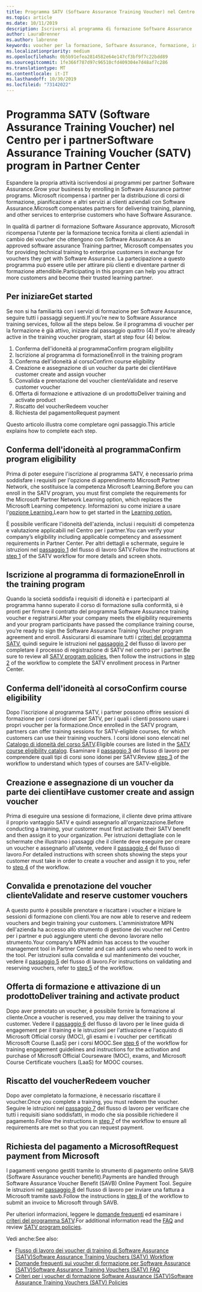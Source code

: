 ```yaml
---
title: Programma SATV (Software Assurance Training Voucher) nel Centro per i partner | Centro per i partner
ms.topic: article
ms.date: 10/11/2019
description: Iscriversi al programma di formazione Software Assurance
author: LauraBrenner
ms.author: labrenne
keywords: voucher per la formazione, Software Assurance, formazione, iscriversi a SATV, SATV
ms.localizationpriority: medium
ms.openlocfilehash: 0b5b91efea2814582e64e147cf3bf9f7c22bdd89
ms.sourcegitcommit: 1fe366f787d97c96510cfd409304e7d48af7c286
ms.translationtype: MT
ms.contentlocale: it-IT
ms.lasthandoff: 10/30/2019
ms.locfileid: "73142022"
---
```

# <a name="software-assurance-training-voucher-satv-program-in-partner-center"></a><span data-ttu-id="b487b-104">Programma SATV (Software Assurance Training Voucher) nel Centro per i partner</span><span class="sxs-lookup"><span data-stu-id="b487b-104">Software Assurance Training Voucher (SATV) program in Partner Center</span></span>

<span data-ttu-id="b487b-105">Espandere la propria attività iscrivendosi ai programmi per partner Software Assurance.</span><span class="sxs-lookup"><span data-stu-id="b487b-105">Grow your business by enrolling in Software Assurance partner programs.</span></span> <span data-ttu-id="b487b-106">Microsoft ricompensa i partner per la distribuzione di corsi di formazione, pianificazione e altri servizi ai clienti aziendali con Software Assurance.</span><span class="sxs-lookup"><span data-stu-id="b487b-106">Microsoft compensates partners for delivering training, planning, and other services to enterprise customers who have Software Assurance.</span></span> 

<span data-ttu-id="b487b-107">In qualità di partner di formazione Software Assurance approvato, Microsoft ricompensa l'utente per la formazione tecnica fornita ai clienti aziendali in cambio dei voucher che ottengono con Software Assurance.</span><span class="sxs-lookup"><span data-stu-id="b487b-107">As an approved software assurance Training partner, Microsoft compensates you for providing technical training to enterprise customers in exchange for vouchers they get with Software Assurance.</span></span> <span data-ttu-id="b487b-108">La partecipazione a questo programma può essere utile per attirare più clienti e diventare partner di formazione attendibile.</span><span class="sxs-lookup"><span data-stu-id="b487b-108">Participating in this program can help you attract more customers and become their trusted learning partner.</span></span>

## <a name="get-started"></a><span data-ttu-id="b487b-109">Per iniziare</span><span class="sxs-lookup"><span data-stu-id="b487b-109">Get started</span></span>

<span data-ttu-id="b487b-110">Se non si ha familiarità con i servizi di formazione per Software Assurance, seguire tutti i passaggi seguenti.</span><span class="sxs-lookup"><span data-stu-id="b487b-110">If you’re new to Software Assurance training services, follow all the steps below.</span></span> <span data-ttu-id="b487b-111">Se il programma di voucher per la formazione è già attivo, iniziare dal passaggio quattro (4).</span><span class="sxs-lookup"><span data-stu-id="b487b-111">If you’re already active in the training voucher program, start at step four (4) below.</span></span> 

1. <span data-ttu-id="b487b-112">Conferma dell'idoneità al programma</span><span class="sxs-lookup"><span data-stu-id="b487b-112">Confirm program eligibility</span></span>
2. <span data-ttu-id="b487b-113">Iscrizione al programma di formazione</span><span class="sxs-lookup"><span data-stu-id="b487b-113">Enroll in the training program</span></span>
3. <span data-ttu-id="b487b-114">Conferma dell'idoneità al corso</span><span class="sxs-lookup"><span data-stu-id="b487b-114">Confirm course eligibility</span></span>
4. <span data-ttu-id="b487b-115">Creazione e assegnazione di un voucher da parte dei clienti</span><span class="sxs-lookup"><span data-stu-id="b487b-115">Have customer create and assign voucher</span></span>
5. <span data-ttu-id="b487b-116">Convalida e prenotazione del voucher cliente</span><span class="sxs-lookup"><span data-stu-id="b487b-116">Validate and reserve customer voucher</span></span>
6. <span data-ttu-id="b487b-117">Offerta di formazione e attivazione di un prodotto</span><span class="sxs-lookup"><span data-stu-id="b487b-117">Deliver training and activate product</span></span>
7. <span data-ttu-id="b487b-118">Riscatto del voucher</span><span class="sxs-lookup"><span data-stu-id="b487b-118">Redeem voucher</span></span>
8. <span data-ttu-id="b487b-119">Richiesta del pagamento</span><span class="sxs-lookup"><span data-stu-id="b487b-119">Request payment</span></span>

<span data-ttu-id="b487b-120">Questo articolo illustra come completare ogni passaggio.</span><span class="sxs-lookup"><span data-stu-id="b487b-120">This article explains how to complete each step.</span></span>

## <a name="confirm-program-eligibility"></a><span data-ttu-id="b487b-121">Conferma dell'idoneità al programma</span><span class="sxs-lookup"><span data-stu-id="b487b-121">Confirm program eligibility</span></span>

<span data-ttu-id="b487b-122">Prima di poter eseguire l'iscrizione al programma SATV, è necessario prima soddisfare i requisiti per l'opzione di apprendimento Microsoft Partner Network, che sostituisce la competenza Microsoft Learning.</span><span class="sxs-lookup"><span data-stu-id="b487b-122">Before you can enroll in the SATV program, you must first complete the requirements for the Microsoft Partner Network Learning option, which replaces the Microsoft Learning competency.</span></span> <span data-ttu-id="b487b-123">Informazioni su come iniziare a usare l'[opzione Learning.](https://partner.microsoft.com/membership/learning-partners)</span><span class="sxs-lookup"><span data-stu-id="b487b-123">Learn how to get started in the [Learning option.](https://partner.microsoft.com/membership/learning-partners)</span></span>

<span data-ttu-id="b487b-124">È possibile verificare l'idoneità dell'azienda, inclusi i requisiti di competenza e valutazione applicabili nel Centro per i partner.</span><span class="sxs-lookup"><span data-stu-id="b487b-124">You can verify your company’s eligibility including applicable competency and assessment requirements in Partner Center.</span></span> <span data-ttu-id="b487b-125">Per altri dettagli e schermate, seguire le istruzioni nel [passaggio 1](https://query.prod.cms.rt.microsoft.com/cms/api/am/binary/RE3krfK) del flusso di lavoro SATV.</span><span class="sxs-lookup"><span data-stu-id="b487b-125">Follow the instructions at [step 1](https://query.prod.cms.rt.microsoft.com/cms/api/am/binary/RE3krfK) of the SATV workflow for more details and screen shots.</span></span>

## <a name="enroll-in-the-training-program"></a><span data-ttu-id="b487b-126">Iscrizione al programma di formazione</span><span class="sxs-lookup"><span data-stu-id="b487b-126">Enroll in the training program</span></span>

<span data-ttu-id="b487b-127">Quando la società soddisfa i requisiti di idoneità e i partecipanti al programma hanno superato il corso di formazione sulla conformità, si è pronti per firmare il contratto del programma Software Assurance training voucher e registrarsi.</span><span class="sxs-lookup"><span data-stu-id="b487b-127">After your company meets the eligibility requirements and your program participants have passed the compliance training course, you’re ready to sign the Software Assurance Training Voucher program agreement and enroll.</span></span> <span data-ttu-id="b487b-128">Assicurarsi di esaminare tutti i [criteri del programma SATV](https://query.prod.cms.rt.microsoft.com/cms/api/am/binary/RE3koEP), quindi seguire le istruzioni nel [passaggio 2](https://query.prod.cms.rt.microsoft.com/cms/api/am/binary/RE3krfK) del flusso di lavoro per completare il processo di registrazione di SATV nel centro per i partner.</span><span class="sxs-lookup"><span data-stu-id="b487b-128">Be sure to review all [SATV program policies](https://query.prod.cms.rt.microsoft.com/cms/api/am/binary/RE3koEP), then follow the instructions in [step 2](https://query.prod.cms.rt.microsoft.com/cms/api/am/binary/RE3krfK) of the workflow to complete the SATV enrollment process in Partner Center.</span></span>   


## <a name="confirm-course-eligibility"></a><span data-ttu-id="b487b-129">Conferma dell'idoneità al corso</span><span class="sxs-lookup"><span data-stu-id="b487b-129">Confirm course eligibility</span></span>
<span data-ttu-id="b487b-130">Dopo l'iscrizione al programma SATV, i partner possono offrire sessioni di formazione per i corsi idonei per SATV, per i quali i clienti possono usare i propri voucher per la formazione.</span><span class="sxs-lookup"><span data-stu-id="b487b-130">Once enrolled in the SATV program, partners can offer training sessions for SATV-eligible courses, for which customers can use their training vouchers.</span></span> <span data-ttu-id="b487b-131">I corsi idonei sono elencati nel [Catalogo di idoneità del corso SATV](http://savl-catalog.microsoft.com/).</span><span class="sxs-lookup"><span data-stu-id="b487b-131">Eligible courses are listed in the [SATV course eligibility catalog](http://savl-catalog.microsoft.com/).</span></span> <span data-ttu-id="b487b-132">Esaminare il [passaggio 3](https://query.prod.cms.rt.microsoft.com/cms/api/am/binary/RE3krfK) del flusso di lavoro per comprendere quali tipi di corsi sono idonei per SATV.</span><span class="sxs-lookup"><span data-stu-id="b487b-132">Review [step 3](https://query.prod.cms.rt.microsoft.com/cms/api/am/binary/RE3krfK) of the workflow to understand which types of courses are SATV-eligible.</span></span>

## <a name="have-customer-create-and-assign-voucher"></a><span data-ttu-id="b487b-133">Creazione e assegnazione di un voucher da parte dei clienti</span><span class="sxs-lookup"><span data-stu-id="b487b-133">Have customer create and assign voucher</span></span>

<span data-ttu-id="b487b-134">Prima di eseguire una sessione di formazione, il cliente deve prima attivare il proprio vantaggio SATV e quindi assegnarlo all'organizzazione.</span><span class="sxs-lookup"><span data-stu-id="b487b-134">Before conducting a training, your customer must first activate their SATV benefit and then assign it to your organization.</span></span> <span data-ttu-id="b487b-135">Per istruzioni dettagliate con le schermate che illustrano i passaggi che il cliente deve eseguire per creare un voucher e assegnarlo all'utente, vedere il [passaggio 4](https://query.prod.cms.rt.microsoft.com/cms/api/am/binary/RE3krfK) del flusso di lavoro.</span><span class="sxs-lookup"><span data-stu-id="b487b-135">For detailed instructions with screen shots showing the steps your customer must take in order to create a voucher and assign it to you, refer to [step 4](https://query.prod.cms.rt.microsoft.com/cms/api/am/binary/RE3krfK) of the workflow.</span></span>

## <a name="validate-and-reserve-customer-vouchers"></a><span data-ttu-id="b487b-136">Convalida e prenotazione del voucher cliente</span><span class="sxs-lookup"><span data-stu-id="b487b-136">Validate and reserve customer vouchers</span></span>

<span data-ttu-id="b487b-137">A questo punto è possibile prenotare e riscattare i voucher e iniziare le sessioni di formazione con clienti.</span><span class="sxs-lookup"><span data-stu-id="b487b-137">You are now able to reserve and redeem vouchers and begin training your customers.</span></span> <span data-ttu-id="b487b-138">L'amministratore MPN dell'azienda ha accesso allo strumento di gestione dei voucher nel Centro per i partner e può aggiungere utenti che devono lavorare nello strumento.</span><span class="sxs-lookup"><span data-stu-id="b487b-138">Your company’s MPN admin has access to the voucher management tool in Partner Center and can add users who need to work in the tool.</span></span> <span data-ttu-id="b487b-139">Per istruzioni sulla convalida e sul mantenimento dei voucher, vedere il [passaggio 5](https://query.prod.cms.rt.microsoft.com/cms/api/am/binary/RE3krfK) del flusso di lavoro.</span><span class="sxs-lookup"><span data-stu-id="b487b-139">For instructions on validating and reserving vouchers, refer to [step 5](https://query.prod.cms.rt.microsoft.com/cms/api/am/binary/RE3krfK) of the workflow.</span></span>

## <a name="deliver-training-and-activate-product"></a><span data-ttu-id="b487b-140">Offerta di formazione e attivazione di un prodotto</span><span class="sxs-lookup"><span data-stu-id="b487b-140">Deliver training and activate product</span></span>

<span data-ttu-id="b487b-141">Dopo aver prenotato un voucher, è possibile fornire la formazione al cliente.</span><span class="sxs-lookup"><span data-stu-id="b487b-141">Once a voucher is reserved, you may deliver the training to your customer.</span></span> <span data-ttu-id="b487b-142">Vedere il [passaggio 6](https://query.prod.cms.rt.microsoft.com/cms/api/am/binary/RE3krfK) del flusso di lavoro per le linee guida di engagement per il training e le istruzioni per l'attivazione e l'acquisto di Microsoft Official corsiy (MOC), gli esami e i voucher per certificati Microsoft Course (LaaS) per i corsi MOOC.</span><span class="sxs-lookup"><span data-stu-id="b487b-142">See [step 6](https://query.prod.cms.rt.microsoft.com/cms/api/am/binary/RE3krfK) of the workflow for training engagement guidelines and instructions for the activation and purchase of Microsoft Official Courseware (MOC), exams, and Microsoft Course Certificate vouchers (LaaS) for MOOC courses.</span></span>

## <a name="redeem-voucher"></a><span data-ttu-id="b487b-143">Riscatto del voucher</span><span class="sxs-lookup"><span data-stu-id="b487b-143">Redeem voucher</span></span>

<span data-ttu-id="b487b-144">Dopo aver completato la formazione, è necessario riscattare il voucher.</span><span class="sxs-lookup"><span data-stu-id="b487b-144">Once you complete a training, you must redeem the voucher.</span></span> <span data-ttu-id="b487b-145">Seguire le istruzioni nel [passaggio 7](https://query.prod.cms.rt.microsoft.com/cms/api/am/binary/RE3krfK) del flusso di lavoro per verificare che tutti i requisiti siano soddisfatti, in modo che sia possibile richiedere il pagamento.</span><span class="sxs-lookup"><span data-stu-id="b487b-145">Follow the instructions in [step 7](https://query.prod.cms.rt.microsoft.com/cms/api/am/binary/RE3krfK) of the workflow to ensure all requirements are met so that you can request payment.</span></span> 


## <a name="request-payment-from-microsoft"></a><span data-ttu-id="b487b-146">Richiesta del pagamento a Microsoft</span><span class="sxs-lookup"><span data-stu-id="b487b-146">Request payment from Microsoft</span></span>

<span data-ttu-id="b487b-147">I pagamenti vengono gestiti tramite lo strumento di pagamento online SAVB (Software Assurance voucher benefit).</span><span class="sxs-lookup"><span data-stu-id="b487b-147">Payments are handled through Software Assurance Voucher Benefit (SAVB) Online Payment Tool.</span></span> <span data-ttu-id="b487b-148">Seguire le istruzioni nel [passaggio 8](https://query.prod.cms.rt.microsoft.com/cms/api/am/binary/RE3krfK) del flusso di lavoro per inviare una fattura a Microsoft tramite savb.</span><span class="sxs-lookup"><span data-stu-id="b487b-148">Follow the instructions in [step 8](https://query.prod.cms.rt.microsoft.com/cms/api/am/binary/RE3krfK) of the workflow to submit an invoice to Microsoft through SAVB.</span></span> 

<span data-ttu-id="b487b-149">Per ulteriori informazioni, leggere le [domande frequenti](https://query.prod.cms.rt.microsoft.com/cms/api/am/binary/RE3kz5o) ed esaminare i [criteri del programma SATV](https://query.prod.cms.rt.microsoft.com/cms/api/am/binary/RE3koEP).</span><span class="sxs-lookup"><span data-stu-id="b487b-149">For additional information read the [FAQ](https://query.prod.cms.rt.microsoft.com/cms/api/am/binary/RE3kz5o) and review [SATV program policies](https://query.prod.cms.rt.microsoft.com/cms/api/am/binary/RE3koEP).</span></span>

<span data-ttu-id="b487b-150">Vedi anche:</span><span class="sxs-lookup"><span data-stu-id="b487b-150">See also:</span></span>

- [<span data-ttu-id="b487b-151">Flusso di lavoro dei voucher di training di Software Assurance (SATV)</span><span class="sxs-lookup"><span data-stu-id="b487b-151">Software Assurance Training Vouchers (SATV) Workflow</span></span>](https://query.prod.cms.rt.microsoft.com/cms/api/am/binary/RE3krfK)
- [<span data-ttu-id="b487b-152">Domande frequenti sui voucher di formazione per Software Assurance (SATV)</span><span class="sxs-lookup"><span data-stu-id="b487b-152">Software Assurance Training Vouchers (SATV) FAQ</span></span>](https://query.prod.cms.rt.microsoft.com/cms/api/am/binary/RE3kz5o)
- [<span data-ttu-id="b487b-153">Criteri per i voucher di formazione Software Assurance (SATV)</span><span class="sxs-lookup"><span data-stu-id="b487b-153">Software Assurance Training Vouchers (SATV) Policies</span></span>](https://query.prod.cms.rt.microsoft.com/cms/api/am/binary/RE3koEP)